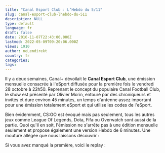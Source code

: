 ```yaml
---
title: "Canal Esport Club : L’Hebdo du 5/11"
slug: canal-esport-club-lhebdo-du-511
description: NULL
type: default
language: fr
draft: false
date: 2016-11-07T22:43:00.000Z
lastmod: 2022-05-09T09:20:06.000Z
views: 1910
author: neLendirekt
country: fr
categories:
tags:
---
```

Il y a deux semaines, Canal+ dévoilait le **Canal Esport Club**, une émission mensuelle consacrée à l'eSport diffusée pour la première fois le vendredi 28 octobre à 22h50\. Reprenant le concept du populaire Canal Football Club, le show est présenté par Olivier Morin, entouré par des chroniqueurs et invités et dure environ 45 minutes, un temps d'antenne assez important pour une émission totalement eSport et qui utilise les codes de l'eSport.

Bien évidemment, CS:GO est évoqué mais pas seulement, tous les autres jeux comme League Of Legends, Dota, Fifa ou Overwatch sont aussi de la partie. Quoi qu'il en soit, l'émission ne s'arrête pas à une édition mensuelle seulement et propose également une version Hebdo de 6 minutes. Une mouture allégée que nous laissons découvrir :

Si vous avez manqué la première, voici le replay :
